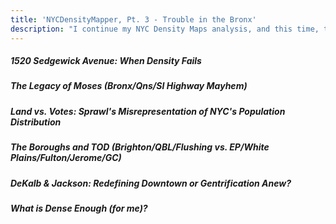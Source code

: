 ```yaml
---
title: 'NYCDensityMapper, Pt. 3 - Trouble in the Bronx'
description: "I continue my NYC Density Maps analysis, and this time, the Bronx's car-centric and anti-pedestrian development patterns are on the chopping block."
---
```


<h4 id="start"></h4>


##### 1520 Sedgewick Avenue: When Density Fails
##### The Legacy of Moses (Bronx/Qns/SI Highway Mayhem)
##### Land vs. Votes: Sprawl's Misrepresentation of NYC's Population Distribution

##### The Boroughs and TOD (Brighton/QBL/Flushing vs. EP/White Plains/Fulton/Jerome/GC)
##### DeKalb & Jackson: Redefining Downtown or Gentrification Anew?

##### What is Dense Enough (for me)?


